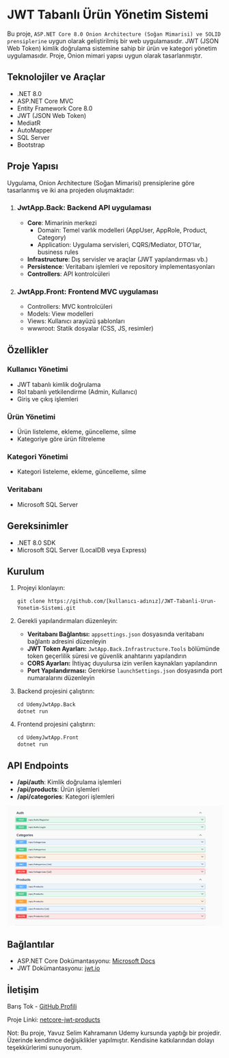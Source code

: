 <!DOCTYPE html>
<html lang="tr">
<head>
</head>
<body>
    <h1>JWT Tabanlı Ürün Yönetim Sistemi</h1> 
    <p>Bu proje, <code>ASP.NET Core 8.0 Onion Architecture (Soğan Mimarisi) ve SOLID prensiplerine</code> uygun olarak geliştirilmiş 
        bir web uygulamasıdır. 
        JWT (JSON Web Token) kimlik doğrulama sistemine sahip
         bir ürün ve kategori 
        yönetim uygulamasıdır. Proje, Onion mimari yapısı uygun
         olarak tasarlanmıştır.</p>
         <h2>Teknolojiler ve Araçlar</h2>
    <ul>
        <li>.NET 8.0</li>
        <li>ASP.NET Core MVC</li>
        <li>Entity Framework Core 8.0</li>
        <li>JWT (JSON Web Token)</li>
        <li>MediatR</li>
        <li>AutoMapper</li>
        <li>SQL Server</li>
        <li>Bootstrap</li>
    </ul>
    <h2>Proje Yapısı</h2>
    <p>Uygulama, Onion Architecture (Soğan Mimarisi) prensiplerine göre tasarlanmış ve iki ana projeden oluşmaktadır:</p>
    <ol>
        <li>
            <h3>JwtApp.Back: Backend API uygulaması</h3>
            <ul>
                <li><strong>Core</strong>: Mimarinin merkezi
                    <ul>
                        <li>Domain: Temel varlık modelleri (AppUser, AppRole, Product, Category)</li>
                        <li>Application: Uygulama servisleri, CQRS/Mediator, DTO'lar, business rules</li>
                    </ul>
                </li>
                <li><strong>Infrastructure</strong>: Dış servisler ve araçlar (JWT yapılandırması vb.)</li>
                <li><strong>Persistence</strong>: Veritabanı işlemleri ve repository implementasyonları</li>
                <li><strong>Controllers</strong>: API kontrolcüleri</li>
            </ul>
        </li>
        <li>
            <h3>JwtApp.Front: Frontend MVC uygulaması</h3>
            <ul>
                <li>Controllers: MVC kontrolcüleri</li>
                <li>Models: View modelleri</li>
                <li>Views: Kullanıcı arayüzü şablonları</li>
                <li>wwwroot: Statik dosyalar (CSS, JS, resimler)</li>
            </ul>
        </li>
    </ol>
    <h2>Özellikler</h2>
    <h3>Kullanıcı Yönetimi</h3>
    <ul>
        <li>JWT tabanlı kimlik doğrulama</li>
        <li>Rol tabanlı yetkilendirme (Admin, Kullanıcı)</li>
        <li>Giriş ve çıkış işlemleri</li>
    </ul>  
    <h3>Ürün Yönetimi</h3>
    <ul>
        <li>Ürün listeleme, ekleme, güncelleme, silme</li>
        <li>Kategoriye göre ürün filtreleme</li>
    </ul>   
    <h3>Kategori Yönetimi</h3>
    <ul>
        <li>Kategori listeleme, ekleme, güncelleme, silme</li>
    </ul>
    <h3>Veritabanı</h3>
    <ul>
        <li>Microsoft SQL Server</li>
    </ul>  
    <h2>Gereksinimler</h2>
    <ul>
        <li>.NET 8.0 SDK</li>
        <li>Microsoft SQL Server (LocalDB veya Express)</li>
    </ul>
    <h2>Kurulum</h2>
    <ol>
        <li>
            <p>Projeyi klonlayın:</p>
            <pre><code>git clone https://github.com/[kullanıcı-adınız]/JWT-Tabanli-Urun-Yonetim-Sistemi.git</code></pre>
        </li>
        <li>
            <p>Gerekli yapılandırmaları düzenleyin:</p>
            <ul>
                <li><strong>Veritabanı Bağlantısı:</strong> <code>appsettings.json</code> dosyasında veritabanı bağlantı adresini düzenleyin</li>
                <li><strong>JWT Token Ayarları:</strong> <code>JwtApp.Back.Infrastructure.Tools</code> bölümünde token geçerlilik süresi ve güvenlik anahtarını yapılandırın</li>
                <li><strong>CORS Ayarları:</strong> İhtiyaç duyulursa izin verilen kaynakları yapılandırın</li>
                <li><strong>Port Yapılandırması:</strong> Gerekirse <code>launchSettings.json</code> dosyasında port numaralarını düzenleyin</li>
            </ul>
        </li>        
        <li>
            <p>Backend projesini çalıştırın:</p>
            <pre><code>cd UdemyJwtApp.Back
dotnet run</code></pre>
        </li>
        <li>
            <p>Frontend projesini çalıştırın:</p>
            <pre><code>cd UdemyJwtApp.Front
dotnet run</code></pre>
        </li>        
    </ol>
    <h2>API Endpoints</h2>
    <ul>
        <li><strong>/api/auth</strong>: Kimlik doğrulama işlemleri</li>
        <li><strong>/api/products</strong>: Ürün işlemleri</li>
        <li><strong>/api/categories</strong>: Kategori işlemleri</li>
    </ul>
    <img src="https://github.com/baristok/netcore-jwt-products/blob/main/Udemy.jwtApp/JwtApp.Front/wwwroot/images/images.png" alt="API Endpoints">
    <h2>Bağlantılar</h2>
    <ul>
        <li>ASP.NET Core Dokümantasyonu: <a href="https://learn.microsoft.com/tr-tr/aspnet/core/">Microsoft Docs</a></li>
        <li>JWT Dokümantasyonu: <a href="https://jwt.io/">jwt.io</a></li>
    </ul>    
    <h2>İletişim</h2>
    <p>Barış Tok - <a href="https://github.com/baristok">GitHub Profili</a></p>
    <p>Proje Linki: <a href="https://github.com/baristok/netcore-jwt-products">netcore-jwt-products</a></p>
    <p>Not: Bu proje, Yavuz Selim Kahramanın Udemy kursunda yaptığı bir projedir. Üzerinde kendimce değişiklikler yapılmıştır. Kendisine katkılarından dolayı teşekkürlerimi sunuyorum.</p>
</body>
</html>
